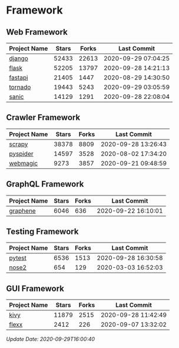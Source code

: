 # Framework

## Web Framework

| Project Name | Stars | Forks | Last Commit |
| ------------ | ----- | ----- | ----------- |
| [django](https://github.com/django/django) | 52433 | 22613 | 2020-09-29 07:04:25 |
| [flask](https://github.com/pallets/flask) | 52205 | 13797 | 2020-09-28 14:21:13 |
| [fastapi](https://github.com/tiangolo/fastapi) | 21405 | 1447 | 2020-08-29 14:30:50 |
| [tornado](https://github.com/tornadoweb/tornado) | 19443 | 5243 | 2020-09-29 03:05:59 |
| [sanic](https://github.com/huge-success/sanic) | 14129 | 1291 | 2020-09-28 22:08:04 |

## Crawler Framework

| Project Name | Stars | Forks | Last Commit |
| ------------ | ----- | ----- | ----------- |
| [scrapy](https://github.com/scrapy/scrapy) | 38378 | 8809 | 2020-09-28 13:26:43 |
| [pyspider](https://github.com/binux/pyspider) | 14597 | 3528 | 2020-08-02 17:34:20 |
| [webmagic](https://github.com/code4craft/webmagic) | 9273 | 3857 | 2020-09-21 09:48:59 |

## GraphQL Framework

| Project Name | Stars | Forks | Last Commit |
| ------------ | ----- | ----- | ----------- |
| [graphene](https://github.com/graphql-python/graphene) | 6046 | 636 | 2020-09-22 16:10:01 |

## Testing Framework

| Project Name | Stars | Forks | Last Commit |
| ------------ | ----- | ----- | ----------- |
| [pytest](https://github.com/pytest-dev/pytest) | 6536 | 1513 | 2020-09-28 16:30:58 |
| [nose2](https://github.com/nose-devs/nose2) | 654 | 129 | 2020-03-03 16:52:03 |

## GUI Framework

| Project Name | Stars | Forks | Last Commit |
| ------------ | ----- | ----- | ----------- |
| [kivy](https://github.com/kivy/kivy) | 11879 | 2515 | 2020-09-28 11:42:49 |
| [flexx](https://github.com/flexxui/flexx) | 2412 | 226 | 2020-09-07 13:32:02 |

*Update Date: 2020-09-29T16:00:40*